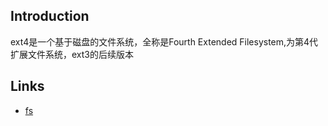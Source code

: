 ## Introduction

ext4是一个基于磁盘的文件系统，全称是Fourth Extended Filesystem,为第4代扩展文件系统，ext3的后续版本


















## Links

- [fs](/docs/CS/OS/Linux/fs/fs.md)